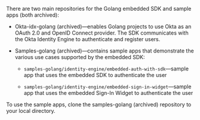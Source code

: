 There are two main repositories for the Golang embedded SDK and sample apps (both archived):

* Okta-idx-golang (archived)—enables Golang projects to use Okta as an OAuth 2.0 and OpenID Connect provider. The SDK communicates with the Okta Identity Engine to authenticate and register users.

* Samples-golang (archived)—contains sample apps that demonstrate the various use cases supported by the embedded SDK:

  * `samples-golang/identity-engine/embedded-auth-with-sdk`—sample app that uses the embedded SDK to authenticate the user

  * `samples-golang/identity-engine/embedded-sign-in-widget`—sample app that uses the embedded Sign-In Widget to authenticate the user

To use the sample apps, clone the samples-golang (archived) repository to your local directory.
